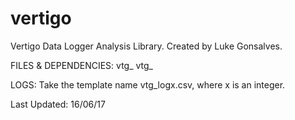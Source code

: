 # vertigo
Vertigo Data Logger Analysis Library.
Created by Luke Gonsalves.

FILES & DEPENDENCIES:
vtg_
vtg_

LOGS:
Take the template name vtg_logx.csv, where x is an integer.

Last Updated: 16/06/17
